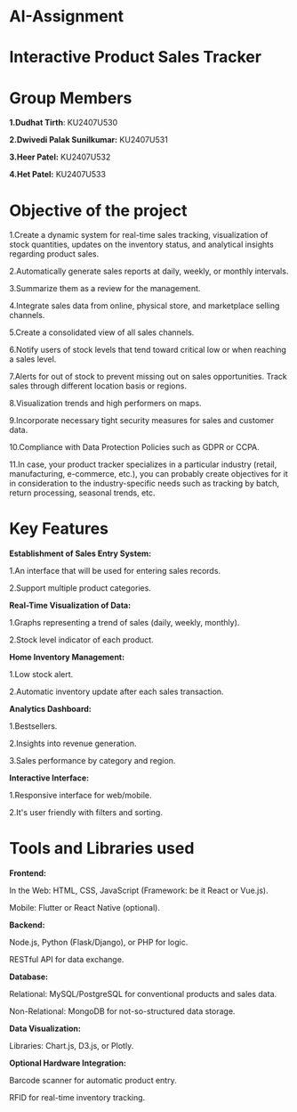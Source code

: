 # AI-Assignment
# Interactive Product Sales Tracker
# Group Members
**1.Dudhat Tirth**: KU2407U530

**2.Dwivedi Palak Sunilkumar:** KU2407U531

**3.Heer Patel:** KU2407U532

**4.Het Patel:** KU2407U533

# Objective of the project
1.Create a dynamic system for real-time sales tracking, visualization of stock quantities, updates on the inventory status, and analytical insights regarding product sales.

2.Automatically generate sales reports at daily, weekly, or monthly intervals. 

3.Summarize them as a review for the management.

4.Integrate sales data from online, physical store, and marketplace selling channels.

5.Create a consolidated view of all sales channels. 

6.Notify users of stock levels that tend toward critical low or when reaching a sales level.

7.Alerts for out of stock to prevent missing out on sales opportunities. Track sales through different location basis or regions. 

8.Visualization trends and high performers on maps. 

9.Incorporate necessary tight security measures for sales and customer data. 

10.Compliance with Data Protection Policies such as GDPR or CCPA.

11.In case, your product tracker specializes in a particular industry (retail, manufacturing, e-commerce, etc.), you can probably create objectives for it in consideration to the industry-specific needs such as tracking by batch, return processing, seasonal trends, etc.

# Key Features
**Establishment of Sales Entry System:**

1.An interface that will be used for entering sales records.

2.Support multiple product categories. 

**Real-Time Visualization of Data:**

1.Graphs representing a trend of sales (daily, weekly, monthly).

2.Stock level indicator of each product.

**Home Inventory Management:**

1.Low stock alert.

2.Automatic inventory update after each sales transaction.

**Analytics Dashboard:**

1.Bestsellers. 

2.Insights into revenue generation.

3.Sales performance by category and region.

**Interactive Interface:**

1.Responsive interface for web/mobile. 

2.It's user friendly with filters and sorting.

# Tools and Libraries used
**Frontend:**

In the Web: HTML, CSS, JavaScript (Framework: be it React or Vue.js).

Mobile: Flutter or React Native (optional).

**Backend:**

Node.js, Python (Flask/Django), or PHP for logic.

RESTful API for data exchange.

**Database:**

Relational: MySQL/PostgreSQL for conventional products and sales data.

Non-Relational: MongoDB for not-so-structured data storage.

**Data Visualization:**

Libraries: Chart.js, D3.js, or Plotly.

**Optional Hardware Integration:**

Barcode scanner for automatic product entry.

RFID for real-time inventory tracking.
